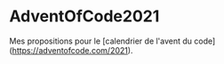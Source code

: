 # AdventOfCode2021

Mes propositions pour le [calendrier de l'avent du code] (https://adventofcode.com/2021).
